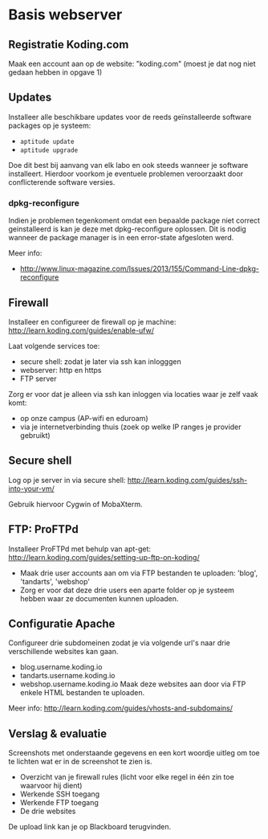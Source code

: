 # Basis webserver

## Registratie Koding.com
Maak een account aan op de website: "koding.com" (moest je dat nog niet gedaan hebben in opgave 1)

## Updates
Installeer alle beschikbare updates voor de reeds geïnstalleerde software packages op je systeem:
 * ``aptitude update``
 * ``aptitude upgrade``

Doe dit best bij aanvang van elk labo en ook steeds wanneer je software installeert.
Hierdoor voorkom je eventuele problemen veroorzaakt door conflicterende software versies.

### dpkg-reconfigure
Indien je problemen tegenkoment omdat een bepaalde package niet correct geinstalleerd is kan je deze met dpkg-reconfigure oplossen.
Dit is nodig wanneer de package manager is in een error-state afgesloten werd.

Meer info:
 * http://www.linux-magazine.com/Issues/2013/155/Command-Line-dpkg-reconfigure

## Firewall
Installeer en configureer de firewall op je machine: http://learn.koding.com/guides/enable-ufw/

Laat volgende services toe:
 * secure shell: zodat je later via ssh kan inlogggen
 * webserver: http en https
 * FTP server

Zorg er voor dat je alleen via ssh kan inloggen via locaties waar je zelf vaak komt:
 * op onze campus (AP-wifi en eduroam)
 * via je internetverbinding thuis (zoek op welke IP ranges je provider gebruikt)

## Secure shell
Log op je server in via secure shell: http://learn.koding.com/guides/ssh-into-your-vm/

Gebruik hiervoor Cygwin of MobaXterm.

## FTP: ProFTPd
Installeer ProFTPd met behulp van apt-get: http://learn.koding.com/guides/setting-up-ftp-on-koding/

 * Maak drie user accounts aan om via FTP bestanden te uploaden: 'blog', 'tandarts', 'webshop'
 * Zorg er voor dat deze drie users een aparte folder op je systeem hebben waar ze documenten kunnen uploaden.

## Configuratie Apache
Configureer drie subdomeinen zodat je via volgende url's naar drie verschillende websites kan gaan.
 * blog.username.koding.io
 * tandarts.username.koding.io
 * webshop.username.koding.io
Maak deze websites aan door via FTP enkele HTML bestanden te uploaden.

Meer info: http://learn.koding.com/guides/vhosts-and-subdomains/

## Verslag & evaluatie
Screenshots met onderstaande gegevens en een kort woordje uitleg om toe te lichten wat er in de screenshot te zien is.
 * Overzicht van je firewall rules (licht voor elke regel in één zin toe waarvoor hij dient)
 * Werkende SSH toegang
 * Werkende FTP toegang
 * De drie websites

De upload link kan je op Blackboard terugvinden.